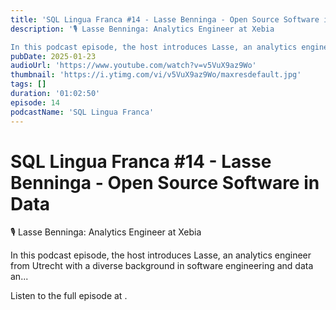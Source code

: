```yaml
---
title: 'SQL Lingua Franca #14 - Lasse Benninga - Open Source Software in Data'
description: '🎙️ ⁠Lasse Benninga: Analytics Engineer at Xebia

In this podcast episode, the host introduces Lasse, an analytics engineer from Utrecht with a diverse background in software engineering and data an...'
pubDate: 2025-01-23
audioUrl: 'https://www.youtube.com/watch?v=v5VuX9az9Wo'
thumbnail: 'https://i.ytimg.com/vi/v5VuX9az9Wo/maxresdefault.jpg'
tags: []
duration: '01:02:50'
episode: 14
podcastName: 'SQL Lingua Franca'
---
```


# SQL Lingua Franca #14 - Lasse Benninga - Open Source Software in Data

🎙️ ⁠Lasse Benninga: Analytics Engineer at Xebia

In this podcast episode, the host introduces Lasse, an analytics engineer from Utrecht with a diverse background in software engineering and data an...

Listen to the full episode at [](https://www.youtube.com/watch?v=v5VuX9az9Wo).
